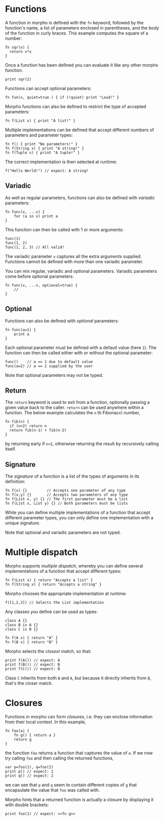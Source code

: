 [comment]: # (Morpho functions help file)
[version]: # (0.5)

[toplevel]: #

# Functions
[tagfn]: # (fn)
[tagfun]: # (fun)
[tagfunction]: # (function)

A function in morpho is defined with the `fn` keyword, followed by the function's name, a list of parameters enclosed in parentheses, and the body of the function in curly braces. This example computes the square of a number:

    fn sqr(x) {
      return x*x
    }

Once a function has been defined you can evaluate it like any other morpho function.

    print sqr(2)

Functions can accept optional parameters:

    fn fun(x, quiet=true ) { if (!quiet) print "Loud!" }

Morpho functions can also be defined to restrict the type of accepted parameters:

    fn f(List x) { print "A list!" }

Multiple implementations can be defined that accept different numbers of parameters and parameter types:

    fn f() { print "No parameters!" }
    fn f(String x) { print "A string!" }
    fn f(Tuple x) { print "A tuple!" }

The correct implementation is then selected at runtime: 

    f("Hello World!") // expect: A string! 

[show]: # (subtopics) 

## Variadic
[tagvariadic]: # (variadic)

As well as regular parameters, functions can also be defined with *variadic* parameters: 

    fn func(x, ...v) {
        for (a in v) print a
    }

This function can then be called with 1 or more arguments: 

    func(1)
    func(1, 2)
    func(1, 2, 3) // All valid! 

The variadic parameter `v` captures all the extra arguments supplied. Functions cannot be defined with more than one variadic parameter. 

You can mix regular, variadic and optional parameters. Variadic parameters come before optional parameters:

    fn func(x, ...v, optional=true) {
        // 
    }

## Optional
[tagoptional]: # (optional)

Functions can also be defined with *optional* parameters:

    fn func(a=1) {
        print a 
    }

Each optional parameter must be defined with a default value (here `1`). The function can then be called either with or without the optional parameter: 

    func()    // a == 1 due to default value
    func(a=2) // a == 2 supplied by the user

Note that optional parameters may not be typed. 

## Return
[tagreturn]: # (return)

The `return` keyword is used to exit from a function, optionally passing a given value back to the caller. `return` can be used anywhere within a function. The below example calculates the `n` th Fibonacci number,

    fn fib(n) {
      if (n<2) return n
      return fib(n-1) + fib(n-2)
    }

by returning early if `n<2`, otherwise returning the result by recursively calling itself.

## Signature
[tagsignature]: # (signature)

The *signature* of a function is a list of the types of arguments in its definition: 

    fn f(x) {}         // Accepts one parameter of any type
    fn f(x,y) {}       // Accepts two parameters of any type
    fn f(List x, y) {} // The first parameter must be a list
    fn f(List x, List y) {} // Both parameters must be lists

While you can define multiple implementations of a function that accept different parameter types, you can only define one implementation with a unique signature.

Note that optional and variadic parameters are not typed.

# Multiple dispatch
[tagmultiple]: # (multiple)
[tagdispatch]: # (dispatch)
[tagmultipledispatch]: # (multipledispatch)

Morpho supports *multiple dispatch*, whereby you can define several implementations of a function that accept different types:

    fn f(List x) { return "Accepts a list" }
    fn f(String x) { return "Accepts a string" }

Morpho chooses the appropriate implementation at runtime: 

    f([1,2,3]) // Selects the List implementation

Any classes you define can be used as types:

    class A {} 
    class B is A {} 
    class C is B {} 

    fn f(A x) { return "A" }
    fn f(B x) { return "B" }

Morpho selects the *closest match*, so that: 

    print f(A()) // expect: A
    print f(B()) // expect: B
    print f(C()) // expect: B

Class `C` inherits from both `B` and `A`, but because it directly inherits from `B`, that's the closer match. 

# Closures
[tagclosures]: # (closures)
[tagclosure]: # (closure)

Functions in morpho can form *closures*, i.e. they can enclose information from their local context. In this example, 

    fn foo(a) {
        fn g() { return a } 
        return g
    }

the function `foo` returns a function that captures the value of `a`. If we now try calling `foo` and then calling the returned functions,

    var p=foo(1), q=foo(2) 
    print p() // expect: 1 
    print q() // expect: 2
    
we can see that `p` and `q` seem to contain different copies of `g` that encapsulate the value that `foo` was called with. 

Morpho hints that a returned function is actually a closure by displaying it with double brackets: 

    print foo(1) // expect: <<fn g>> 

